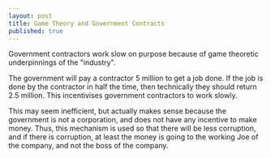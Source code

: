 ```yaml
---
layout: post
title: Game Theory and Government Contracts
published: true
---
```


Government contractors work slow on purpose because of game theoretic underpinnings of the "industry". 

The government will pay a contractor 5 million to get a job done. If the job is done by the contractor in half the time, then technically they should return 2.5 million. This incentivises government contractors to work slowly. 

This may seem inefficient, but actually makes sense because the government is not a corporation, and does not have any incentive to make money. Thus, this mechanism is used so that there will be less corruption, and if there is corruption, at least the money is going to the working Joe of the company, and not the boss of the company. 